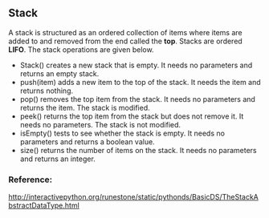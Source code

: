 
## Stack
A stack is structured as an ordered collection of items where items are added to and removed from the end called the **top**. 
Stacks are ordered **LIFO**. 
The stack operations are given below.
- Stack() creates a new stack that is empty. It needs no parameters and returns an empty stack.
- push(item) adds a new item to the top of the stack. It needs the item and returns nothing.
- pop() removes the top item from the stack. It needs no parameters and returns the item. The stack is modified.
- peek() returns the top item from the stack but does not remove it. It needs no parameters. The stack is not modified.
- isEmpty() tests to see whether the stack is empty. It needs no parameters and returns a boolean value.
- size() returns the number of items on the stack. It needs no parameters and returns an integer.

### Reference:
http://interactivepython.org/runestone/static/pythonds/BasicDS/TheStackAbstractDataType.html
